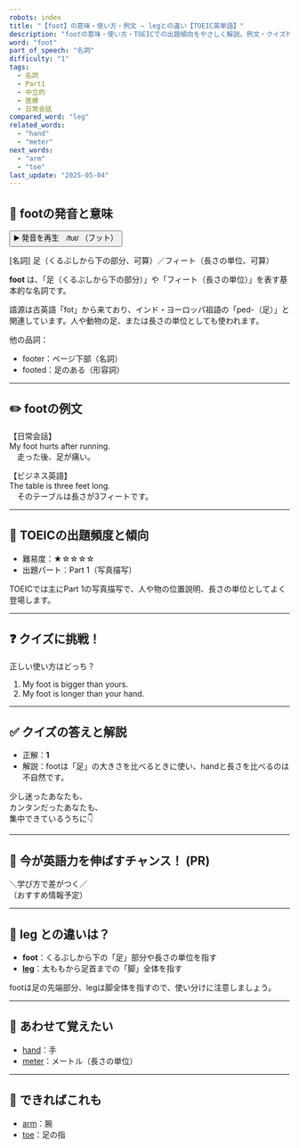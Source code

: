 ```yaml
---
robots: index
title: "【foot】の意味・使い方・例文 ― legとの違い【TOEIC英単語】"
description: "footの意味・使い方・TOEICでの出題傾向をやさしく解説。例文・クイズ付きでlegとの違いもわかりやすく学べます。"
word: "foot"
part_of_speech: "名詞"
difficulty: "1"
tags:
  - 名詞
  - Part1
  - 中立的
  - 医療
  - 日常会話
compared_word: "leg"
related_words:
  - "hand"
  - "meter"
next_words:
  - "arm"
  - "toe"
last_update: "2025-05-04"
---
```


## 🔰 footの発音と意味

<button class="play-audio" onclick="playTTS('foot')">
  <span class="play-audio-main">
    ▶️ 発音を再生　/fʊt/
  </span>
  <span class="play-audio-sub">
    （フット）
  </span>
</button>

[名詞] 足（くるぶしから下の部分、可算）／フィート（長さの単位、可算）

**foot** は、「足（くるぶしから下の部分）」や「フィート（長さの単位）」を表す基本的な名詞です。

語源は古英語「fot」から来ており、インド・ヨーロッパ祖語の「ped-（足）」と関連しています。人や動物の足、または長さの単位としても使われます。

他の品詞：  
- footer：ページ下部（名詞）
- footed：足のある（形容詞）

---

## ✏️ footの例文

【日常会話】  
My foot hurts after running.  
　走った後、足が痛い。

【ビジネス英語】  
The table is three feet long.  
　そのテーブルは長さが3フィートです。

---

## 🎯 TOEICの出題頻度と傾向

- 難易度：★☆☆☆☆
- 出題パート：Part 1（写真描写）

TOEICでは主にPart 1の写真描写で、人や物の位置説明、長さの単位としてよく登場します。

---

## ❓ クイズに挑戦！

正しい使い方はどっち？

1. My foot is bigger than yours.  
2. My foot is longer than your hand.

---

## ✅ クイズの答えと解説

- 正解：**1**
- 解説：footは「足」の大きさを比べるときに使い、handと長さを比べるのは不自然です。

少し迷ったあなたも、  
カンタンだったあなたも、  
集中できているうちに👇️

---

## 🚀 今が英語力を伸ばすチャンス！ (PR)

<div class="info-center">
＼学び方で差がつく／<br>  
（おすすめ情報予定）
</div>

---

## 🤔  leg との違いは？

- **foot**：くるぶしから下の「足」部分や長さの単位を指す
- **[leg](/word/leg)**：太ももから足首までの「脚」全体を指す

footは足の先端部分、legは脚全体を指すので、使い分けに注意しましょう。

---

## 🧩 あわせて覚えたい

- [hand](/word/hand)：手
- [meter](/word/meter)：メートル（長さの単位）

---

## 📖 できればこれも

- [arm](/word/arm)：腕
- [toe](/word/toe)：足の指

<!-- cvid: aid38_bid15 -->
